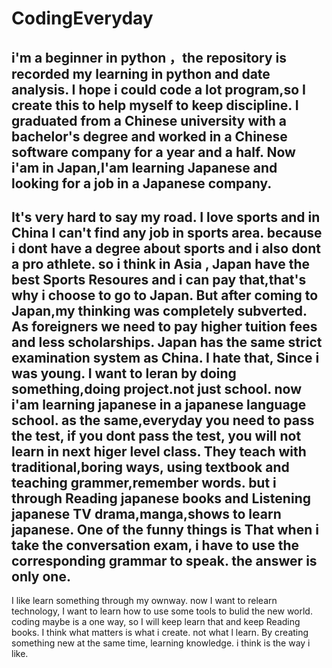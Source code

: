 # CodingEveryday
i'm a beginner in python ，the repository is recorded my learning in python and date analysis. 
I hope i could code a lot program,so I create this to help myself to keep discipline.
I graduated from a Chinese university with a bachelor's degree and worked in a Chinese software company for a year and a half.
Now i'am in Japan,I'am learning Japanese and looking for a job in a Japanese company.
------------------------------------------------------------------------------------------------------------------------------------
It's very hard to say my road.
I love sports and in China I can't find any job in sports area. because i dont have a degree about sports and i also dont a pro athlete.
so i think in Asia , Japan have the best Sports Resoures and i can pay that,that's why i choose to go to Japan.
But after coming to Japan,my thinking was completely subverted. As foreigners we need to pay higher tuition fees and less scholarships.
Japan has the same strict examination system as China. I hate that, Since i was young. 
I want to leran by doing something,doing project.not just school. now i'am learning japanese in a japanese language school. as the same,everyday you need 
to pass the test, if you dont pass the test, you will not learn in next higer level class. They teach with traditional,boring ways, using textbook and 
teaching grammer,remember words.   but i through Reading japanese books and Listening japanese TV drama,manga,shows to learn japanese. 
One of the funny things is That when i take the conversation exam, i have to use the corresponding grammar to speak. the answer is only one.
-------------------------------------------------------------------------------------------------------------------------------------
I like learn something through my ownway.
now I want to relearn technology, I want to learn how to use some tools to bulid the new world. coding maybe is a one way, so I will keep learn that
and keep Reading books. 
I think what matters is what i create. not what l learn. By creating something new at the same time, learning knowledge. i think is the way i like.


